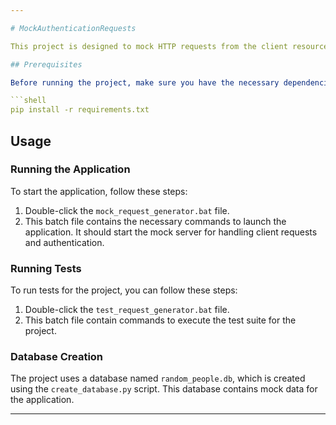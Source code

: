 ```yaml
---

# MockAuthenticationRequests

This project is designed to mock HTTP requests from the client resource and authentication server.

## Prerequisites

Before running the project, make sure you have the necessary dependencies installed. You can install them by running the following command:

```shell
pip install -r requirements.txt
```

## Usage

### Running the Application

To start the application, follow these steps:

1. Double-click the `mock_request_generator.bat` file.
2. This batch file contains the necessary commands to launch the application. It should start the mock server for handling client requests and authentication.

### Running Tests

To run tests for the project, you can follow these steps:

1. Double-click the `test_request_generator.bat` file.
2. This batch file contain commands to execute the test suite for the project.

### Database Creation

The project uses a database named `random_people.db`, which is created using the `create_database.py` script. This database contains mock data for the application.

---
```

